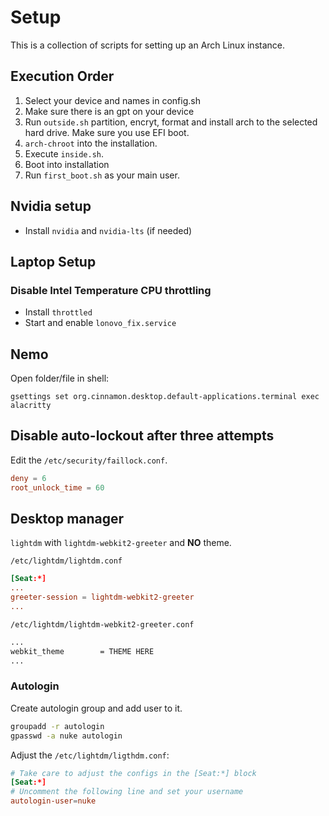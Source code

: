 # Setup

This is a collection of scripts for setting up an Arch Linux instance.

## Execution Order

1. Select your device and names in config.sh
2. Make sure there is an gpt on your device
3. Run `outside.sh` partition, encryt, format and install arch to the selected hard drive. Make sure you use EFI boot.
4. `arch-chroot` into the installation.
5. Execute `inside.sh`.
6. Boot into installation
7. Run `first_boot.sh` as your main user.

## Nvidia setup

- Install `nvidia` and `nvidia-lts` (if needed)

## Laptop Setup

### Disable Intel Temperature CPU throttling

- Install `throttled`
- Start and enable `lonovo_fix.service`

## Nemo

Open folder/file in shell:
```
gsettings set org.cinnamon.desktop.default-applications.terminal exec alacritty
```

## Disable auto-lockout after three attempts

Edit the `/etc/security/faillock.conf`.

```conf
deny = 6
root_unlock_time = 60
```

## Desktop manager

`lightdm` with `lightdm-webkit2-greeter` and **NO** theme.

`/etc/lightdm/lightdm.conf`

```conf
[Seat:*]
...
greeter-session = lightdm-webkit2-greeter
...
```

`/etc/lightdm/lightdm-webkit2-greeter.conf`

```txt
...
webkit_theme        = THEME HERE
...
```

### Autologin

Create autologin group and add user to it.

```sh
groupadd -r autologin
gpasswd -a nuke autologin
```

Adjust the `/etc/lightdm/ligthdm.conf`:

```conf
# Take care to adjust the configs in the [Seat:*] block
[Seat:*]
# Uncomment the following line and set your username
autologin-user=nuke
```
